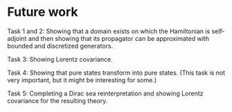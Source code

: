 # Future work

Task 1 and 2: Showing that a domain exists on which the Hamiltonian is self-adjoint and then showing that its propagator can be approximated with bounded and discretized generators. 

Task 3: Showing Lorentz covariance.

Task 4: Showing that pure states transform into pure states. (This task is not very important, but it might be interesting for some.)

Task 5: Completing a Dirac sea reinterpretation and showing Lorentz covariance for the resulting theory.  